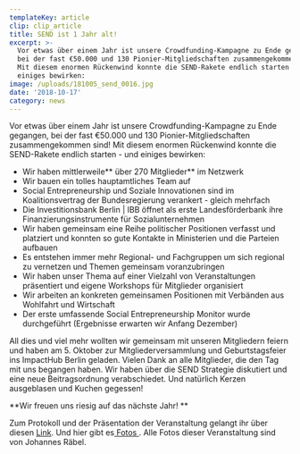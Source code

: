 ```yaml
---
templateKey: article
clip: clip_article
title: SEND ist 1 Jahr alt!
excerpt: >-
  Vor etwas über einem Jahr ist unsere Crowdfunding-Kampagne zu Ende gegangen,
  bei der fast €50.000 und 130 Pionier-Mitgliedschaften zusammengekommen sind!
  Mit diesem enormen Rückenwind konnte die SEND-Rakete endlich starten - und
  einiges bewirken:
image: /uploads/181005_send_0016.jpg
date: '2018-10-17'
category: news
---
```

Vor etwas über einem Jahr ist unsere Crowdfunding-Kampagne zu Ende gegangen, bei der fast €50.000 und 130 Pionier-Mitgliedschaften zusammengekommen sind! Mit diesem enormen Rückenwind konnte die SEND-Rakete endlich starten - und einiges bewirken:



* Wir haben mittlerweile** über 270 Mitglieder** im Netzwerk
* Wir bauen ein tolles hauptamtliches Team auf
* Social Entrepreneurship und Soziale Innovationen sind im Koalitionsvertrag der Bundesregierung verankert - gleich mehrfach
* Die Investitionsbank Berlin | IBB öffnet als erste Landesförderbank ihre Finanzierungsinstrumente für Sozialunternehmen
* Wir haben gemeinsam eine Reihe politischer Positionen verfasst und platziert und konnten so gute Kontakte in Ministerien und die Parteien aufbauen
* Es entstehen immer mehr Regional- und Fachgruppen um sich regional zu vernetzen und Themen gemeinsam voranzubringen
* Wir haben unser Thema auf einer Vielzahl von Veranstaltungen präsentiert und eigene Workshops für Mitglieder organisiert 
* Wir arbeiten an konkreten gemeinsamen Positionen mit Verbänden aus Wohlfahrt und Wirtschaft
* Der erste umfassende Social Entrepreneurship Monitor wurde durchgeführt (Ergebnisse erwarten wir Anfang Dezember)

All dies und viel mehr wollten wir gemeinsam mit unseren Mitgliedern feiern und haben am 5. Oktober zur Mitgliederversammlung und Geburtstagsfeier ins ImpactHub Berlin geladen. Vielen Dank an alle Mitglieder, die den Tag mit uns begangen haben. Wir haben über die SEND Strategie diskutiert und eine neue Beitragsordnung verabschiedet. Und natürlich Kerzen ausgeblasen und Kuchen gegessen!

**Wir freuen uns riesig auf das nächste Jahr!**

Zum Protokoll und der Präsentation der Veranstaltung gelangt ihr über diesen [Link](http://t1p.de/0htb). Und hier gibt es[ Fotos ](https://bit.ly/2PG37Mp). Alle Fotos dieser Veranstaltung sind von Johannes Räbel.
